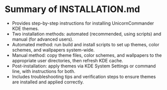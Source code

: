 # Summary of INSTALLATION.md

- Provides step-by-step instructions for installing UnicornCommander KDE themes.
- Two installation methods: automated (recommended, using scripts) and manual (for advanced users).
- Automated method: run build and install scripts to set up themes, color schemes, and wallpapers system-wide.
- Manual method: copy theme files, color schemes, and wallpapers to the appropriate user directories, then refresh KDE cache.
- Post-installation: apply themes via KDE System Settings or command line, with instructions for both.
- Includes troubleshooting tips and verification steps to ensure themes are installed and applied correctly.

